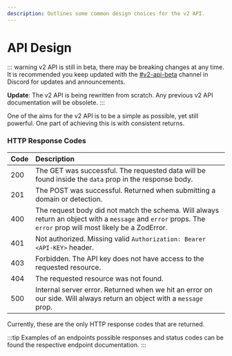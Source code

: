 ```yaml
---
description: Outlines some common design choices for the v2 API.
---
```


# API Design

::: warning
v2 API is still in beta, there may be breaking changes at any time. It is recommended you keep updated with the [#v2-api-beta](https://discord.com/channels/878130674844979210/904090622208663632) channel in Discord for updates and announcements.

**Update**: The v2 API is being rewritten from scratch. Any previous v2 API documentation will be obsolete.
:::

One of the aims for the v2 API is to be a simple as possible, yet still powerful. One part of achieving this is with consistent returns.

### HTTP Response Codes

| Code | Description                                                                                                                                                  |
| :--- | :----------------------------------------------------------------------------------------------------------------------------------------------------------- |
| 200  | The GET was successful. The requested data will be found inside the `data` prop in the response body.                                                        |
| 201  | The POST was successful. Returned when submitting a domain or detection.                                                                                     |
| 400  | The request body did not match the schema. Will always return an object with a `message` and `error` props. The `error` prop will most likely be a ZodError. |
| 401  | Not authorized. Missing valid `Authorization: Bearer <API-KEY>` header.                                                                                      |
| 403  | Forbidden. The API key does not have access to the requested resource.                                                                                       |
| 404  | The requested resource was not found.                                                                                                                        |
| 500  | Internal server error. Returned when we hit an error on our side. Will always return an object with a `message` prop.                                        |

Currently, these are the only HTTP response codes that are returned.

:::tip
Examples of an endpoints possible responses and status codes can be found the respective endpoint documentation.
:::
